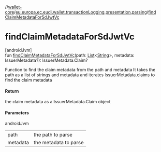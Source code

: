 //[wallet-core](../../index.md)/[eu.europa.ec.eudi.wallet.transactionLogging.presentation.parsing](index.md)/[findClaimMetadataForSdJwtVc](find-claim-metadata-for-sd-jwt-vc.md)

# findClaimMetadataForSdJwtVc

[androidJvm]\
fun [findClaimMetadataForSdJwtVc](find-claim-metadata-for-sd-jwt-vc.md)(path: [List](https://kotlinlang.org/api/latest/jvm/stdlib/kotlin-stdlib/kotlin.collections/-list/index.html)&lt;[String](https://kotlinlang.org/api/latest/jvm/stdlib/kotlin-stdlib/kotlin/-string/index.html)&gt;, metadata: IssuerMetadata?): IssuerMetadata.Claim?

Function to find the claim metadata from the path and metadata It takes the path as a list of strings and metadata and iterates IssuerMetadata.claims to find the claim metadata

#### Return

the claim metadata as a IssuerMetadata.Claim object

#### Parameters

androidJvm

| | |
|---|---|
| path | the path to parse |
| metadata | the metadata to parse |
